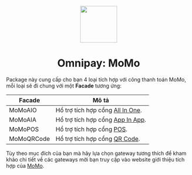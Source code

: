 <p align="center">
    <a href="https://momo.vn" target="_blank">
        <img src="https://avatars0.githubusercontent.com/u/36770798" height="100px">
    </a>
    <h1 align="center">Omnipay: MoMo</h1>
</p>

Package này cung cấp cho bạn 4 loại tích hợp với công thanh toán MoMo, mỗi loại sẽ đi chung
với một **Facade** tương ứng:

Facade | Mô tả
------- | -------
MoMoAIO | Hổ trợ tích hợp cổng [All In One](momo/AllInOne.md).
MoMoAIA | Hổ trợ tích hợp cổng [App In App](momo/AppInApp.md).
MoMoPOS | Hổ trợ tích hợp cổng [POS](momo/POS.md).
MoMoQRCode | Hổ trợ tích hợp cổng [QR Code](momo/QRCode.md).

Tùy theo mục đích của bạn mà hãy lựa chọn gateway tương thích để kham khảo chi tiết về các
gateways mời bạn truy cập vào website giới thiệu tích hợp của [MoMo](https://developers.momo.vn).
